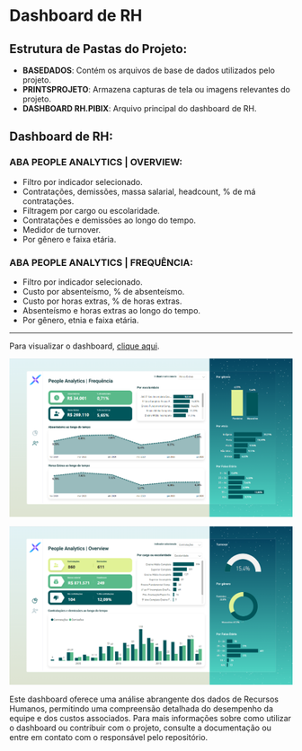# Dashboard de RH

## Estrutura de Pastas do Projeto:

- **BASEDADOS**: Contém os arquivos de base de dados utilizados pelo projeto.
- **PRINTSPROJETO**: Armazena capturas de tela ou imagens relevantes do projeto.
- **DASHBOARD RH.PIBIX**: Arquivo principal do dashboard de RH.

## Dashboard de RH:

### ABA PEOPLE ANALYTICS | OVERVIEW:

- Filtro por indicador selecionado.
- Contratações, demissões, massa salarial, headcount, % de má contratações.
- Filtragem por cargo ou escolaridade.
- Contratações e demissões ao longo do tempo.
- Medidor de turnover.
- Por gênero e faixa etária.

### ABA PEOPLE ANALYTICS | FREQUÊNCIA:

- Filtro por indicador selecionado.
- Custo por absenteísmo, % de absenteísmo.
- Custo por horas extras, % de horas extras.
- Absenteísmo e horas extras ao longo do tempo.
- Por gênero, etnia e faixa etária.

---
Para visualizar o dashboard, [clique aqui](https://app.powerbi.com/view?r=eyJrIjoiMjY2ZDMyMmYtOWJlZi00MDA1LWIzZmUtYTkyY2Y2Y2E3ZmMyIiwidCI6IjhkODdkMGZhLWE4NDktNGNkYi1iZTIxLTk1YzY3ZjU3ZGZmYyJ9). 

![Dashboard de RH - Página 1](https://github.com/vhsmdev/dashboard-rh/blob/main/PrintsProjeto/P00.png?raw=true)

![Dashboard de RH - Página 2](https://github.com/vhsmdev/dashboard-rh/blob/main/PrintsProjeto/P01.png?raw=true)

Este dashboard oferece uma análise abrangente dos dados de Recursos Humanos, permitindo uma compreensão detalhada do desempenho da equipe e dos custos associados. Para mais informações sobre como utilizar o dashboard ou contribuir com o projeto, consulte a documentação ou entre em contato com o responsável pelo repositório.
